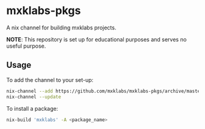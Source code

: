 # mxklabs-pkgs

A nix channel for building mxklabs projects.

**NOTE**: This repository is set up for educational purposes and serves no useful purpose.

## Usage

To add the channel to your set-up:

```sh
nix-channel --add https://github.com/mxklabs/mxklabs-pkgs/archive/master.tar.gz mxklabs
nix-channel --update
```

To install a package:

```sh
nix-build 'mxklabs' -A <package_name>
```
